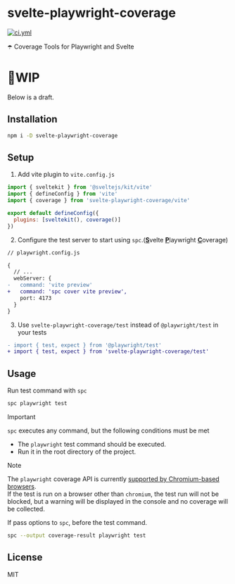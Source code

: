 <!----- BEGIN GHOST DOCS HEADER ----->

# svelte-playwright-coverage

<!----- BEGIN GHOST DOCS BADGES ----->

<a href="https://github.com/jill64/svelte-playwright-coverage/actions/workflows/ci.yml"><img src="https://github.com/jill64/svelte-playwright-coverage/actions/workflows/ci.yml/badge.svg" alt="ci.yml" /></a>

<!----- END GHOST DOCS BADGES ----->

☂️ Coverage Tools for Playwright and Svelte

<!----- END GHOST DOCS HEADER ----->

# 🚧WIP

Below is a draft.

## Installation

```sh
npm i -D svelte-playwright-coverage
```

## Setup

1. Add vite plugin to `vite.config.js`

```js
import { sveltekit } from '@sveltejs/kit/vite'
import { defineConfig } from 'vite'
import { coverage } from 'svelte-playwright-coverage/vite'

export default defineConfig({
  plugins: [sveltekit(), coverage()]
})
```

2. Configure the test server to start using `spc`.(<u>**S**</u>velte <u>**P**</u>laywright <u>**C**</u>overage)

```diff
// playwright.config.js

{
  // ...
  webServer: {
-   command: 'vite preview'
+   command: 'spc cover vite preview',
    port: 4173
  }
}

```

3. Use `svelte-playwright-coverage/test` instead of `@playwright/test` in your tests

```diff
- import { test, expect } from '@playwright/test'
+ import { test, expect } from 'svelte-playwright-coverage/test'
```

## Usage

Run test command with `spc`

```sh
spc playwright test
```

> [!IMPORTANT]
>
> `spc` executes any command, but the following conditions must be met
>
> - The `playwright` test command should be executed.
> - Run it in the root directory of the project.

> [!NOTE]
>
> The `playwright` coverage API is currently [supported by Chromium-based browsers](https://playwright.dev/docs/api/class-coverage).  
> If the test is run on a browser other than `chromium`, the test run will not be blocked, but a warning will be displayed in the console and no coverage will be collected.

If pass options to `spc`, before the test command.

```sh
spc --output coverage-result playwright test
```

<!----- BEGIN GHOST DOCS FOOTER ----->

## License

MIT

<!----- END GHOST DOCS FOOTER ----->
